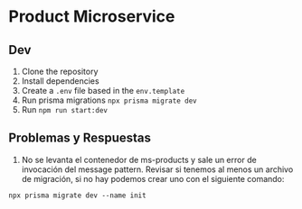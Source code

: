 # Product Microservice

## Dev

1. Clone the repository
2. Install dependencies
3. Create a `.env` file based in the `env.template`
4. Run prisma migrations `npx prisma migrate dev`
5. Run `npm run start:dev`


## Problemas y Respuestas
1. No se levanta el contenedor de ms-products y sale un error de invocación del message pattern. Revisar si tenemos al menos un archivo de migración, si no hay podemos crear uno con el siguiente comando:
```
npx prisma migrate dev --name init
```